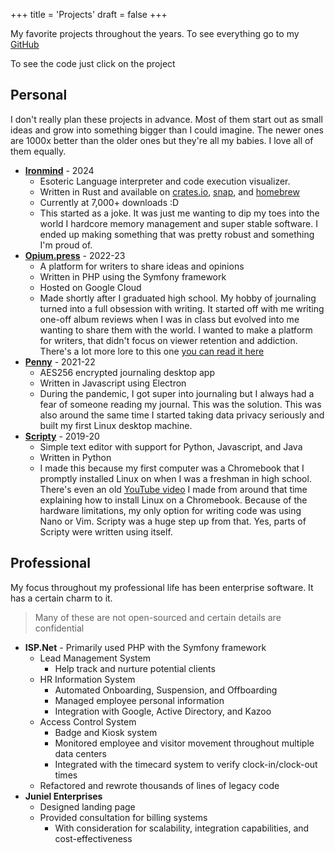 +++
title = 'Projects'
draft = false
+++

My favorite projects throughout the years. To see everything go to my [GitHub](https://github.com/jadens-arc)

To see the code just click on the project

## Personal

I don't really plan these projects in advance. Most of them start out as small ideas and grow into something bigger than I could imagine. The newer ones are 1000x better than the older ones but they're all my babies. I love all of them equally.

- **[Ironmind](https://github.com/jadens-arc/Ironmind)** - 2024
    - Esoteric Language interpreter and code execution visualizer.
    - Written in Rust and available on [crates.io](https://crates.io/crates/ironmind), [snap](https://snapcraft.io/ironmind), and [homebrew](https://github.com/Jadens-arc/Ironmind?tab=readme-ov-file#homebrew)
    - Currently at 7,000+ downloads :D
    - This started as a joke. It was just me wanting to dip my toes into the world I hardcore memory management and super stable software. I ended up making something that was pretty robust and something I'm proud of.
- **[Opium.press](https://github.com/jadens-arc/opium.press)** - 2022-23
    - A platform for writers to share ideas and opinions
    - Written in PHP using the Symfony framework
    - Hosted on Google Cloud
    - Made shortly after I graduated high school. My hobby of journaling turned into a full obsession with writing. It started off with me writing one-off album reviews when I was in class but evolved into me wanting to share them with the world. I wanted to make a platform for writers, that didn't focus on viewer retention and addiction. There's a lot more lore to this one [you can read it here](/posts/what-is-opium-press/)
- **[Penny](https://github.com/jadens-arc/Penny)** - 2021-22
    - AES256 encrypted journaling desktop app
    - Written in Javascript using Electron
    - During the pandemic, I got super into journaling but I always had a fear of someone reading my journal. This was the solution. This was also around the same time I started taking data privacy seriously and built my first Linux desktop machine.
- **[Scripty](https://github.com/jadens-arc/Scripty)** - 2019-20
    - Simple text editor with support for Python, Javascript, and Java
    - Written in Python
    - I made this because my first computer was a Chromebook that I promptly installed Linux on when I was a freshman in high school. There's even an old [YouTube video](https://youtu.be/87He3poTdNM?si=3rm7X3KnaCigl2k9) I made from around that time explaining how to install Linux on a Chromebook. Because of the hardware limitations, my only option for writing code was using Nano or Vim. Scripty was a huge step up from that. Yes, parts of Scripty were written using itself.

## Professional

My focus throughout my professional life has been enterprise software. It has a certain charm to it.

> Many of these are not open-sourced and certain details are confidential

- **ISP.Net** - Primarily used PHP with the Symfony framework
    - Lead Management System
        - Help track and nurture potential clients
    - HR Information System
        - Automated Onboarding, Suspension, and Offboarding
        - Managed employee personal information
        - Integration with Google, Active Directory, and Kazoo
    - Access Control System
        - Badge and Kiosk system
        - Monitored employee and visitor movement throughout multiple data centers
        - Integrated with the timecard system to verify clock-in/clock-out times
    - Refactored and rewrote thousands of lines of legacy code
- **Juniel Enterprises**
    - Designed landing page 
    - Provided consultation for billing systems
        - With consideration for scalability, integration capabilities, and cost-effectiveness
